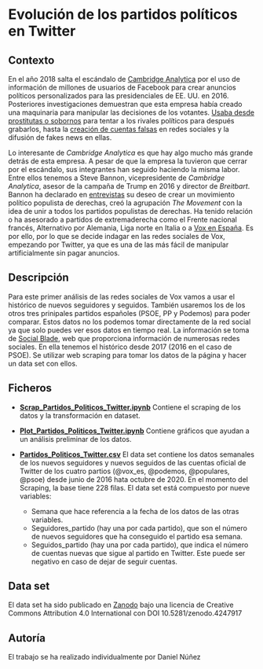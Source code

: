 # Evolución de los partidos políticos en Twitter

## Contexto
En el año 2018 salta el escándalo de [Cambridge Analytica](https://www.infobae.com/america/tecno/2018/03/20/7-datos-para-entender-el-escandalo-de-facebook-y-cambridge-analytica/) por el uso de información de millones de usuarios de Facebook para crear anuncios políticos personalizados para las presidenciales de EE. UU. en 2016. Posteriores investigaciones demuestran que esta empresa había creado una maquinaria para manipular las decisiones de los votantes. [Usaba desde prostitutas o sobornos](https://www.infobae.com/america/eeuu/2018/03/19/sobornos-mujeres-y-noticias-falsas-el-ceo-de-cambridge-analytica-confeso-en-una-camara-oculta-los-metodos-que-salpican-a-facebook/) para tentar a los rivales políticos para después grabarlos, hasta la [creación de cuentas falsas](https://www.lavanguardia.com/internacional/elecciones-eeuu-2020/20201015/484092856293/twitter-cierra-cuentas-de-falsos-votantes-negros-de-trump.html) en redes sociales y la difusión de fakes news en ellas.

Lo interesante de _Cambridge Analytica_ es que hay algo mucho más grande detrás de esta empresa. A pesar de que la empresa la tuvieron que cerrar por el escándalo, sus integrantes han seguido haciendo la misma labor. Entre ellos tenemos a Steve Bannon, vicepresidente de _Cambridge Analytica_, asesor de la campaña de Trump en 2016 y director de _Breitbart_. Bannon ha declarado en [entrevistas]((https://www.eltiempo.com/mundo/eeuu-y-canada/entrevista-con-steve-bannon-sobre-el-populismo-y-el-gobierno-de-donald-trump-294662)) su deseo de crear un movimiento político populista de derechas, creó la agrupación _The Movement_ con la idea de unir a todos los partidos populistas de derechas. Ha tenido relación o ha asesorado a partidos de extremaderecha como el Frente nacional francés, Alternativo por Alemania, Liga norte en Italia o a [Vox en España](https://www.voxespana.es/noticias/bannon-el-artifice-de-la-victoria-de-trump-apuesta-por-vox-para-espana-20180410).
Es por ello, por lo que se decide indagar en las redes sociales de Vox, empezando por Twitter, ya que es una de las más fácil de manipular artificialmente sin pagar anuncios.

## Descripción
Para este primer análisis de las redes sociales de Vox vamos a usar el histórico de nuevos seguidores y seguidos. También usaremos los de los otros tres prinipales partidos españoles (PSOE, PP y Podemos) para poder comparar.
Estos datos no los podemos tomar directamente de la red social ya que solo puedes ver esos datos en tiempo real. La información se toma de [Social Blade](https://socialblade.com/), web que proporciona información de numerosas redes sociales. En ella tenemos el histórico desde 2017 (2016 en el caso de PSOE). Se utilizar web scraping para tomar los datos de la página y hacer un data set con ellos.

## Ficheros

- [**Scrap_Partidos_Politicos_Twitter.ipynb**](https://github.com/dnunezs/Partidos_Politicos_Twitter/blob/main/Scrap_Partidos_Politicos_Twitter.ipynb) Contiene el scraping de los datos y la transformación en dataset.

- [**Plot_Partidos_Politicos_Twitter.ipynb**](https://github.com/dnunezs/Partidos_Politicos_Twitter/blob/main/Plot_Partidos_Politicos_Twitter.ipynb) Contiene gráficos que ayudan a un análisis preliminar de los datos.

- [**Partidos_Politicos_Twitter.csv**](https://github.com/dnunezs/Partidos_Politicos_Twitter/blob/main/Partidos_Politicos_Twitter.csv) El data set contiene los datos semanales de los nuevos seguidores y nuevos seguidos de las cuentas oficial de Twitter de los cuatro partios (@vox_es, @podemos, @populares, @psoe) desde junio de 2016 hata octubre de 2020. En el momento del Scraping, la base tiene 228 filas.
El data set está compuesto por nueve variables: 
  - Semana que hace referencia a la fecha de los datos de las otras variables. 
  - Seguidores_partido (hay una por cada partido), que son el número de nuevos seguidores que ha conseguido el partido esa semana. 
  - Seguidos_partido (hay una por cada partido), que indica el número de cuentas nuevas que sigue al partido en Twitter. Este puede ser negativo en caso de dejar de seguir cuentas. 

## Data set
El data set ha sido publicado en [Zanodo](https://zenodo.org/record/4247917#.X6VGJGhKhjG) bajo una licencia de Creative Commons Attribution 4.0 International con DOI 10.5281/zenodo.4247917

## Autoría
El trabajo se ha realizado individualmente por Daniel Núñez
